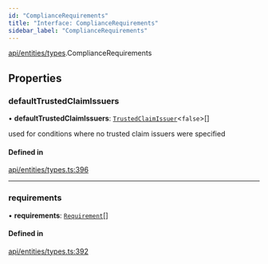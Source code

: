 ```yaml
---
id: "ComplianceRequirements"
title: "Interface: ComplianceRequirements"
sidebar_label: "ComplianceRequirements"
---
```


[api/entities/types](../../../../../modules/API/Entities/Types/Types.md).ComplianceRequirements

## Properties

### defaultTrustedClaimIssuers

• **defaultTrustedClaimIssuers**: [`TrustedClaimIssuer`](../TrustedClaimIssuer/TrustedClaimIssuer.md)\<``false``\>[]

used for conditions where no trusted claim issuers were specified

#### Defined in

[api/entities/types.ts:396](https://github.com/PolymeshAssociation/polymesh-sdk/blob/654b99c8d/src/api/entities/types.ts#L396)

___

### requirements

• **requirements**: [`Requirement`](../Requirement/Requirement.md)[]

#### Defined in

[api/entities/types.ts:392](https://github.com/PolymeshAssociation/polymesh-sdk/blob/654b99c8d/src/api/entities/types.ts#L392)
